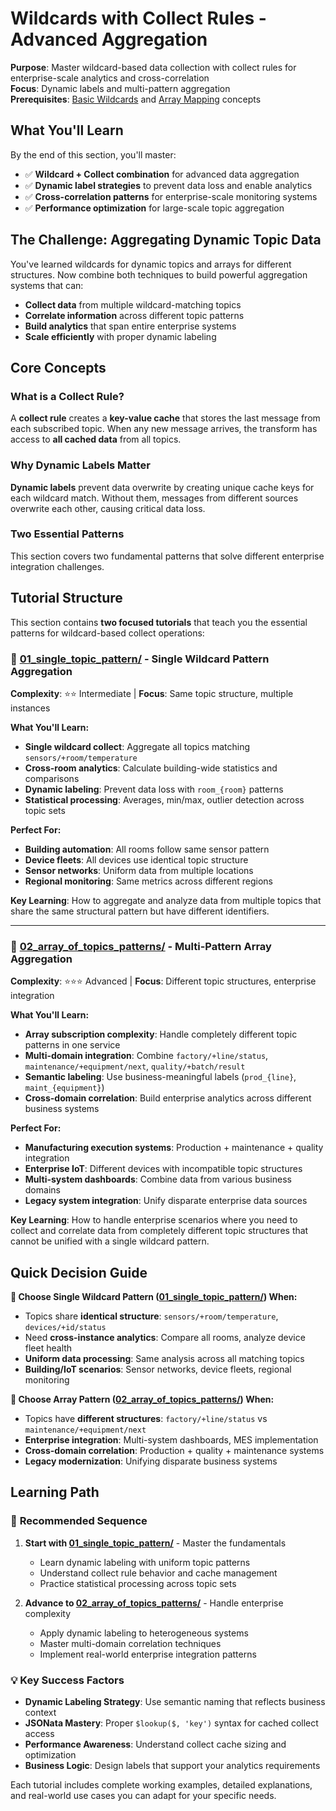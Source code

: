 # Wildcards with Collect Rules - Advanced Aggregation

**Purpose**: Master wildcard-based data collection with collect rules for enterprise-scale analytics and cross-correlation  
**Focus**: Dynamic labels and multi-pattern aggregation  
**Prerequisites**: [Basic Wildcards](../01_basic_wildcards/) and [Array Mapping](../02_array/) concepts

## What You'll Learn

By the end of this section, you'll master:
- ✅ **Wildcard + Collect combination** for advanced data aggregation
- ✅ **Dynamic label strategies** to prevent data loss and enable analytics
- ✅ **Cross-correlation patterns** for enterprise-scale monitoring systems
- ✅ **Performance optimization** for large-scale topic aggregation

## The Challenge: Aggregating Dynamic Topic Data

You've learned wildcards for dynamic topics and arrays for different structures. Now combine both techniques to build powerful aggregation systems that can:

- **Collect data** from multiple wildcard-matching topics
- **Correlate information** across different topic patterns  
- **Build analytics** that span entire enterprise systems
- **Scale efficiently** with proper dynamic labeling

## Core Concepts

### What is a Collect Rule?
A **collect rule** creates a **key-value cache** that stores the last message from each subscribed topic. When any new message arrives, the transform has access to **all cached data** from all topics.

### Why Dynamic Labels Matter
**Dynamic labels** prevent data overwrite by creating unique cache keys for each wildcard match. Without them, messages from different sources overwrite each other, causing critical data loss.

### Two Essential Patterns
This section covers two fundamental patterns that solve different enterprise integration challenges.

## Tutorial Structure

This section contains **two focused tutorials** that teach you the essential patterns for wildcard-based collect operations:

### 📁 [01_single_topic_pattern/](./01_single_topic_pattern/) - Single Wildcard Pattern Aggregation
**Complexity**: ⭐⭐ Intermediate | **Focus**: Same topic structure, multiple instances

**What You'll Learn:**
- **Single wildcard collect**: Aggregate all topics matching `sensors/+room/temperature`
- **Cross-room analytics**: Calculate building-wide statistics and comparisons  
- **Dynamic labeling**: Prevent data loss with `room_{room}` patterns
- **Statistical processing**: Averages, min/max, outlier detection across topic sets

**Perfect For:**
- **Building automation**: All rooms follow same sensor pattern
- **Device fleets**: All devices use identical topic structure
- **Sensor networks**: Uniform data from multiple locations
- **Regional monitoring**: Same metrics across different regions

**Key Learning**: How to aggregate and analyze data from multiple topics that share the same structural pattern but have different identifiers.

---

### 📁 [02_array_of_topics_patterns/](./02_array_of_topics_patterns/) - Multi-Pattern Array Aggregation  
**Complexity**: ⭐⭐⭐ Advanced | **Focus**: Different topic structures, enterprise integration

**What You'll Learn:**
- **Array subscription complexity**: Handle completely different topic patterns in one service
- **Multi-domain integration**: Combine `factory/+line/status`, `maintenance/+equipment/next`, `quality/+batch/result`
- **Semantic labeling**: Use business-meaningful labels (`prod_{line}`, `maint_{equipment}`)
- **Cross-domain correlation**: Build enterprise analytics across different business systems

**Perfect For:**
- **Manufacturing execution systems**: Production + maintenance + quality integration
- **Enterprise IoT**: Different devices with incompatible topic structures  
- **Multi-system dashboards**: Combine data from various business domains
- **Legacy system integration**: Unify disparate enterprise data sources

**Key Learning**: How to handle enterprise scenarios where you need to collect and correlate data from completely different topic structures that cannot be unified with a single wildcard pattern.

## Quick Decision Guide

**🎯 Choose Single Wildcard Pattern ([01_single_topic_pattern/](./01_single_topic_pattern/)) When:**
- Topics share **identical structure**: `sensors/+room/temperature`, `devices/+id/status`
- Need **cross-instance analytics**: Compare all rooms, analyze device fleet health
- **Uniform data processing**: Same analysis across all matching topics
- **Building/IoT scenarios**: Sensor networks, device fleets, regional monitoring

**🚀 Choose Array Pattern ([02_array_of_topics_patterns/](./02_array_of_topics_patterns/)) When:**  
- Topics have **different structures**: `factory/+line/status` vs `maintenance/+equipment/next`
- **Enterprise integration**: Multi-system dashboards, MES implementation
- **Cross-domain correlation**: Production + quality + maintenance systems
- **Legacy modernization**: Unifying disparate business systems

## Learning Path

### 🎯 **Recommended Sequence**

1. **Start with [01_single_topic_pattern/](./01_single_topic_pattern/)** - Master the fundamentals
   - Learn dynamic labeling with uniform topic patterns
   - Understand collect rule behavior and cache management
   - Practice statistical processing across topic sets

2. **Advance to [02_array_of_topics_patterns/](./02_array_of_topics_patterns/)** - Handle enterprise complexity
   - Apply dynamic labeling to heterogeneous systems
   - Master multi-domain correlation techniques
   - Implement real-world enterprise integration patterns

### 💡 **Key Success Factors**

- **Dynamic Labeling Strategy**: Use semantic naming that reflects business context
- **JSONata Mastery**: Proper `$lookup($, 'key')` syntax for cached collect access
- **Performance Awareness**: Understand collect cache sizing and optimization
- **Business Logic**: Design labels that support your analytics requirements

Each tutorial includes complete working examples, detailed explanations, and real-world use cases you can adapt for your specific needs.